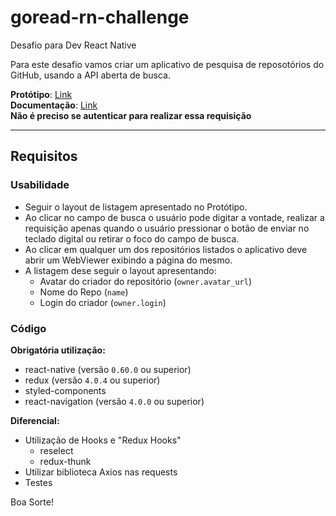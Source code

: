 # goread-rn-challenge
Desafio para Dev React Native

Para este desafio vamos criar um aplicativo de pesquisa de reposotórios do GitHub, usando a API aberta de busca.

**Protótipo**: [Link](https://www.figma.com/proto/NA4Ead7eUjwt4OLJp3DPoD/Shary-Copy?node-id=0%3A2&scaling=scale-down)<br/>
**Documentação**: [Link](https://developer.github.com/v3/search/#search-repositories)<br/>
**Não é preciso se autenticar para realizar essa requisição**

--------

## Requisitos

### Usabilidade

- Seguir o layout de listagem apresentado no Protótipo.
- Ao clicar no campo de busca o usuário pode digitar a vontade, realizar a requisição apenas quando o usuário pressionar o botão de enviar no teclado digital ou retirar o foco do campo de busca.
- Ao clicar em qualquer um dos repositórios listados o aplicativo deve abrir um WebViewer exibindo a página do mesmo.
- A listagem dese seguir o layout apresentando:
  - Avatar do criador do repositório (`owner.avatar_url`)
  - Nome do Repo (`name`)
  - Login do criador (`owner.login`)
  
### Código

**Obrigatória utilização:**
- react-native (versão `0.60.0` ou superior)
- redux (versão `4.0.4` ou superior)
- styled-components
- react-navigation (versão `4.0.0` ou superior)

**Diferencial:**
- Utilização de Hooks e "Redux Hooks"
  - reselect
  - redux-thunk
- Utilizar biblioteca Axios nas requests
- Testes


Boa Sorte!
